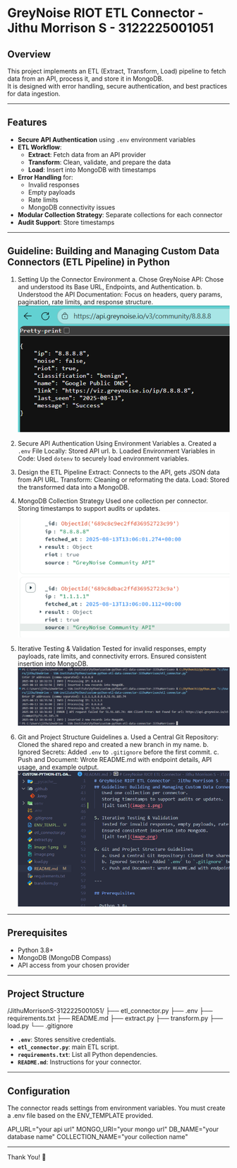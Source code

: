 # GreyNoise RIOT ETL Connector - Jithu Morrison S - 3122225001051

## Overview

This project implements an ETL (Extract, Transform, Load) pipeline to fetch data from an API, process it, and store it in MongoDB.  
It is designed with error handling, secure authentication, and best practices for data ingestion.

---

## Features

- **Secure API Authentication** using `.env` environment variables
- **ETL Workflow**:
  - **Extract**: Fetch data from an API provider
  - **Transform**: Clean, validate, and prepare the data
  - **Load**: Insert into MongoDB with timestamps
- **Error Handling** for:
  - Invalid responses
  - Empty payloads
  - Rate limits
  - MongoDB connectivity issues
- **Modular Collection Strategy**: Separate collections for each connector
- **Audit Support**: Store timestamps

---

## Guideline: Building and Managing Custom Data Connectors (ETL Pipeline) in Python

1. Setting Up the Connector Environment
   a. Chose GreyNoise API: Chose and understood its Base URL, Endpoints, and Authentication.
   b. Understood the API Documentation: Focus on headers, query params, pagination, rate limits, and response structure.
   ![alt text](image-3.png)

2. Secure API Authentication Using Environment Variables
   a. Created a `.env` File Locally: Stored API url.
   b. Loaded Environment Variables in Code: Used `dotenv` to securely load environment variables.

3. Design the ETL Pipeline
   Extract: Connects to the API, gets JSON data from API URL.
   Transform: Cleaning or reformating the data.
   Load: Stored the transformed data into a MongoDB.

4. MongoDB Collection Strategy
   Used one collection per connector.
   Storing timestamps to support audits or updates.
   ![alt text](image-1.png)

5. Iterative Testing & Validation
   Tested for invalid responses, empty payloads, rate limits, and connectivity errors.
   Ensured consistent insertion into MongoDB.
   ![alt text](image.png)

6. Git and Project Structure Guidelines
   a. Used a Central Git Repository: Cloned the shared repo and created a new branch in my name.
   b. Ignored Secrets: Added `.env` to `.gitignore` before the first commit.
   c. Push and Document: Wrote README.md with endpoint details, API usage, and example output.
   ![alt text](image-2.png)

---

## Prerequisites

- Python 3.8+
- MongoDB (MongoDB Compass)
- API access from your chosen provider

---

## Project Structure

/JithuMorrisonS-3122225001051/
├── etl_connector.py
├── .env
├── requirements.txt
├── README.md
├── extract.py
├── transform.py
├── load.py
└── .gitignore

- **`.env`**: Stores sensitive credentials.
- **`etl_connector.py`**: main ETL script.
- **`requirements.txt`**: List all Python dependencies.
- **`README.md`**: Instructions for your connector.

---

## Configuration

The connector reads settings from environment variables. You must create a .env file based on the ENV_TEMPLATE provided.

API_URL="your api url"
MONGO_URI="your mongo url"
DB_NAME="your database name"
COLLECTION_NAME="your collection name"

---

Thank You! 🚀
